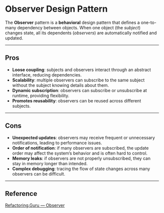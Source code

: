 # Observer Design Pattern

The **Observer** pattern is a **behavioral** design pattern that defines a one-to-many dependency between objects. When one object (the _subject_) changes state, all its dependents (_observers_) are automatically notified and updated.

---

## Pros

- **Loose coupling**: subjects and observers interact through an abstract interface, reducing dependencies.
- **Scalability**: multiple observers can subscribe to the same subject without the subject knowing details about them.
- **Dynamic subscription**: observers can subscribe or unsubscribe at runtime, providing flexibility.
- **Promotes reusability**: observers can be reused across different subjects.

---

## Cons

- **Unexpected updates**: observers may receive frequent or unnecessary notifications, leading to performance issues.
- **Order of notification**: if many observers are subscribed, the update order may affect the system’s behavior and is often hard to control.
- **Memory leaks**: if observers are not properly unsubscribed, they can stay in memory longer than intended.
- **Complex debugging**: tracing the flow of state changes across many observers can be difficult.

---

## Reference

[Refactoring.Guru — Observer](https://refactoring.guru/design-patterns/observer)
